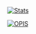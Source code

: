 [![Stats](https://github-readme-stats.vercel.app/api?username=sevelantis&hide=stars,prs,issues&count_private=true&show_icons=true&theme=cobalt&include_all_commits=true&line_height=30)](https://github.com/sevelantis)

[![OPIS](https://github-readme-stats.vercel.app/api/pin/?username=anuraghazra&repo=github-readme-stats&theme=cobalt&show_owner=true)](https://github.com/Sevelantis/WeatherStation/)

